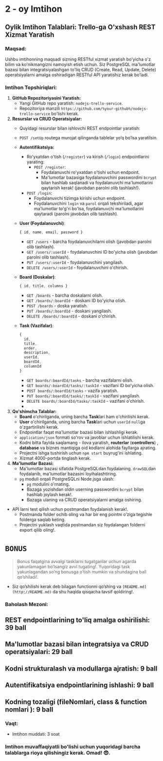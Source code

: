 # 2 - oy Imtihon

## Oylik Imtihon Talablari: Trello-ga O'xshash REST Xizmat Yaratish

### Maqsad:

Ushbu imtihonning maqsadi sizning RESTful xizmat yaratish bo'yicha o'z bilim va ko'nikmangizni namoyish etish uchun. Siz PostgreSQL ma'lumotlar bazasi bilan integratsiyalashgan to'liq CRUD (Create, Read, Update, Delete) operatsiyalarni amalga oshiradigan RESTful API yaratishiz kerak bo’ladi.

### Imtihon Topshiriqlari:

1. **GitHub Repozitoriyasini Yaratish:**
    - Yangi GitHub repo yaratish: `nodejs-trello-service`.
    - Repozitoriya manzili `https://github.com/%your-github%/nodejs-trello-service` bo'lishi kerak.
2. **Resurslar va CRUD Operatsiyalar:**
    - Quyidagi resurslar bilan ishlovchi REST endpointlar yaratish:
    - `POST /setUp`  routega murojat qilinganda tablelar yo’q bo’lsa yaratilsin.
    - **Autentifikatsiya:**
        - Ro'yxatdan o'tish (`/register`) va kirish (`/login`) endpointlarini yarating:
            - `POST /register`:
                - Foydalanuvchi ro'yxatdan o'tishi uchun endpoint.
                - Ma'lumotlar bazasiga foydalanuvchini passwordini `bcrypt` bilan hashlab  saqlanadi va foydalanuvchi ma'lumotlarini qaytarish kerak! (javobdan parolni olib tashlash!).
        - `POST /login`:
            - Foydalanuvchi tizimga kirishi uchun endpoint.
            - Foydalanuvchini `login` va `parol` orqali tekshiriladi, agar ma'lumotlar to'g'ri bo'lsa, foydalanuvchi ma'lumotlarini qaytaradi (parolni javobdan olib tashlash).
    - **User (Foydalanuvchi)**:
        
        ```jsx
        { id, name, email, password }
        
        ```
        
        - `GET /users` - barcha foydalanuvchilarni olish (javobdan parolni olib tashlash).
        - `GET /users/:userId` - foydalanuvchini ID bo'yicha olish (javobdan parolni olib tashlash).
        - `PUT /users/:userId` - foydalanuvchini yangilash.
        - `DELETE /users/:userId` - foydalanuvchini o'chirish.
    - **Board (Doskalar)**:
        
        ```jsx
        { id, title, columns }
        ```
        
        - `GET /boards` - barcha doskalarni olish.
        - `GET /boards/:boardId` - doskani ID bo'yicha olish.
        - `POST /boards` - doska yaratish.
        - `PUT /boards/:boardId` - doskani yangilash.
        - `DELETE /boards/:boardId` - doskani o'chirish.
    - **Task (Vazifalar)**:
        
        ```jsx
        {
          id,
          title,
          order,
          description,
          userId, 
          boardId,
          columnId
        }
        ```
        
        - `GET boards/:boardId/tasks` - barcha vazifalarni olish.
        - `GET boards/:boardId/tasks/:taskId` - vazifani ID bo'yicha olish.
        - `POST boards/:boardId/tasks` - vazifa yaratish.
        - `PUT boards/:boardId/tasks/:taskId` - vazifani yangilash.
        - `DELETE boards/:boardId/tasks/:taskId` - vazifani o'chirish.
        - 
3. **Qo'shimcha Talablar:**
    - **Board** o'chirilganda, uning barcha **Task**lari ham o'chirilishi kerak.
    - **User** o'chirilganda, uning barcha **Task**lari uchun `userId` `null`ga o'zgartirilishi kerak.
    - Endpointlar faqat   ma'lumotlar bazasi bilan ishlashligi kerak.
    - `application/json` formati so'rov va javoblar uchun ishlatilishi kerak.
    - Kodni bitta faylda saqlamang - ilova yaratish, **routerlar** (**controllers**) , **database** va  biznes mantiqiga oid kodlarni alohida fayllarga ajrating.
    - Projectni ishga  tushirish uchun `npm start` buyrug'ini ishlating.
    - Xizmat 4000-portda tinglash kerak.
4. **Ma'lumotlar Bazasi:**
    - Ma'lumotlar bazasi sifatida PostgreSQLdan foydalaning. `drawSQL`dan foydalanib, ma'lumotlar bazasini loyihalashtiring.
    - `pg` moduli orqali PostgreSQLni Node.jsga ulash:
        - `pg` modulini o'rnating.
        - Bazaga yozishdan oldin userning passwordini `bcrypt` bilan hashlab joylash kerak!.
        - Bazaga ulaning va CRUD operatsiyalarni amalga oshiring.
- API larni test qilish uchun postmandan foydalanish kerak!.
    - Postmanda folder ochib oling va har bir eng pointni o’ziga tegishle folderga saqlab keting.
    - Projectni yuklash vaqtida postmandan siz foydalangan folderni export qilib oling!.


# `BONUS`

> Bonus faqatgina avvalgi tasklarni tugatganlar uchun agarda yakunlamagan bo’lsangiz avvl tugating!. Yuqoridagi task yakunlagandan so’ng bonusga o’tish mumkin va shundagina ball qo’shiladi!.
> 

- Siz qo’shilishi kerak deb bilagan functionni qo’shing va `[README.md](http://README.md)` da shu haqida qisqacha tavsif qoldiring!.


### Baholash Mezoni:

## REST endpointlarining to'liq amalga oshirilishi: 39 ball

## Ma'lumotlar bazasi bilan integratsiya va CRUD operatsiyalari: 29 ball

## Kodni strukturalash va modullarga ajratish: 9 ball

## Autentifikatsiya endpointlarining ishlashi: 9 ball

## Kodning tozaligi (fileNomlari, class & function nomlari ): 9 ball

### Vaqt:

- Imtihon muddati: 3 soat

### Imtihon muvaffaqiyatli bo'lishi uchun yuqoridagi barcha talablarga rioya qilishingiz kerak. Omad! 😎.
